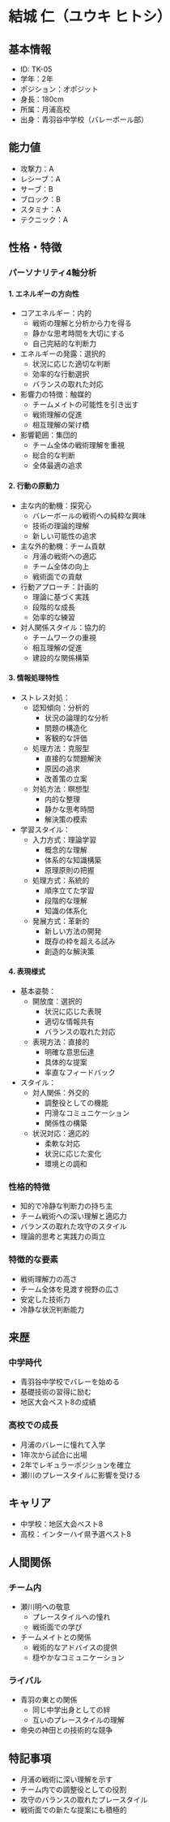 # 結城 仁（ユウキ ヒトシ）

## 基本情報

- ID: TK-05
- 学年：2年
- ポジション：オポジット
- 身長：180cm
- 所属：月浦高校
- 出身：青羽谷中学校（バレーボール部）

## 能力値

- 攻撃力：A
- レシーブ：A
- サーブ：B
- ブロック：B
- スタミナ：A
- テクニック：A

## 性格・特徴

### パーソナリティ4軸分析

#### 1. エネルギーの方向性

- コアエネルギー：内的
  - 戦術の理解と分析から力を得る
  - 静かな思考時間を大切にする
  - 自己完結的な判断力
- エネルギーの発露：選択的
  - 状況に応じた適切な判断
  - 効率的な行動選択
  - バランスの取れた対応
- 影響力の特徴：触媒的
  - チームメイトの可能性を引き出す
  - 戦術理解の促進
  - 相互理解の架け橋
- 影響範囲：集団的
  - チーム全体の戦術理解を重視
  - 総合的な判断
  - 全体最適の追求

#### 2. 行動の原動力

- 主な内的動機：探究心
  - バレーボールの戦術への純粋な興味
  - 技術の理論的理解
  - 新しい可能性の追求
- 主な外的動機：チーム貢献
  - 月浦の戦術への適応
  - チーム全体の向上
  - 戦術面での貢献
- 行動アプローチ：計画的
  - 理論に基づく実践
  - 段階的な成長
  - 効率的な練習
- 対人関係スタイル：協力的
  - チームワークの重視
  - 相互理解の促進
  - 建設的な関係構築

#### 3. 情報処理特性

- ストレス対処：
  - 認知傾向：分析的
    - 状況の論理的な分析
    - 問題の構造化
    - 客観的な評価
  - 処理方法：克服型
    - 直接的な問題解決
    - 原因の追求
    - 改善策の立案
  - 対処方法：瞑想型
    - 内的な整理
    - 静かな思考時間
    - 解決策の模索
- 学習スタイル：
  - 入力方式：理論学習
    - 概念的な理解
    - 体系的な知識構築
    - 原理原則の把握
  - 処理方式：系統的
    - 順序立てた学習
    - 段階的な理解
    - 知識の体系化
  - 発展方式：革新的
    - 新しい方法の開発
    - 既存の枠を超える試み
    - 創造的な解決策

#### 4. 表現様式

- 基本姿勢：
  - 開放度：選択的
    - 状況に応じた表現
    - 適切な情報共有
    - バランスの取れた対応
  - 表現方法：直接的
    - 明確な意思伝達
    - 具体的な提案
    - 率直なフィードバック
- スタイル：
  - 対人関係：外交的
    - 調整役としての機能
    - 円滑なコミュニケーション
    - 関係性の構築
  - 状況対応：適応的
    - 柔軟な対応
    - 状況に応じた変化
    - 環境との調和

### 性格的特徴

- 知的で冷静な判断力の持ち主
- チーム戦術への深い理解と適応力
- バランスの取れた攻守のスタイル
- 理論的思考と実践力の両立

### 特徴的な要素

- 戦術理解力の高さ
- チーム全体を見渡す視野の広さ
- 安定した技術力
- 冷静な状況判断能力

## 来歴

### 中学時代

- 青羽谷中学校でバレーを始める
- 基礎技術の習得に励む
- 地区大会ベスト8の成績

### 高校での成長

- 月浦のバレーに憧れて入学
- 1年次から試合に出場
- 2年でレギュラーポジションを確立
- 瀬川のプレースタイルに影響を受ける

## キャリア

- 中学校：地区大会ベスト8
- 高校：インターハイ県予選ベスト8

## 人間関係

### チーム内

- 瀬川明への敬意
  - プレースタイルへの憧れ
  - 戦術面での学び
- チームメイトとの関係
  - 戦術的なアドバイスの提供
  - 穏やかなコミュニケーション

### ライバル

- 青羽の東との関係
  - 同じ中学出身としての絆
  - 互いのプレースタイルの理解
- 帝央の神田との技術的な競争

## 特記事項

- 月浦の戦術に深い理解を示す
- チーム内での調整役としての役割
- 攻守のバランスの取れたプレースタイル
- 戦術面での新たな提案にも積極的
